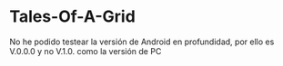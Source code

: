 # Tales-Of-A-Grid
No he podido testear la versión de Android en profundidad, por ello es V.0.0.0 y no V.1.0. como la versión de PC

